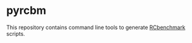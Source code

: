 # pyrcbm

This repository contains command line tools to generate [RCbenchmark](https://www.rcbenchmark.com/pages/rcbenchmark-software) scripts.
